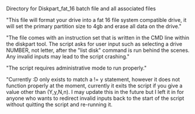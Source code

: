 Directory for Diskpart_fat_16 batch file and all associated files

 "This file will format your drive into a fat 16 file system compatible drive, it will set the primary partition size to 4gb and erase all data on the drive."

 "The file comes with an instruction set that is written in the CMD line within the diskpart tool. The script asks for user input such as selecting a drive NUMBER, not letter, after the "list disk" command is run behind the scenes. Any invalid inputs may lead to the script crashing." 

 "The script requires administrative mode to run properly."

 "Currently :D only exists to match a != y statement, however it does not function properly at the moment, currently it exits the script if you give a value other than (Y,y,N,n). I may update this in the future but I left it in for anyone who wants to redirect invalid inputs back to the start of the script without quitting the script and re-running it.
